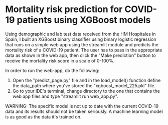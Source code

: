 # Mortality risk prediction for COVID-19 patients using XGBoost models

Using demographic and lab test data received from the HM Hospitales in Spain, I built an XGBoost binary classifier using binary logistic regression
that runs on a simple web app using the streamlit module and predicts the mortality risk of a COVID-19 patient. The user has to pass in the appropriate
data as shown in the web app, then click the "Make prediction" button to receive the mortality risk score in a scale of 0-100%. 

In order to run the web-app, do the following:
1) Open the "predict_page.py" file and in the load_model() function define the data_path where you've stored the "xgboost_model_225.pkl" file.
2) Go to your IDE's terminal, change directory to the one that contains the web app files and type "streamlit run web_app.py".


WARNING: The specific model is not up to date with the current COVID-19 data and its results should not be taken seriously. A machine learning model
is as good as the data it's trained on.

